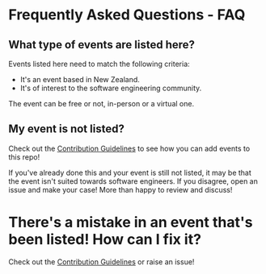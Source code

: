 # Frequently Asked Questions - FAQ

## What type of events are listed here?

Events listed here need to match the following criteria:

* It's an event based in New Zealand.
* It's of interest to the software engineering community.

The event can be free or not, in-person or a virtual one.

## My event is not listed? 

Check out the [Contribution Guidelines]() to see how you can add events to this repo!

If you've already done this and your event is still not listed, it may be that the event isn't suited towards software engineers. If you disagree, open an issue and make your case! More than happy to review and discuss!

# There's a mistake in an event that's been listed! How can I fix it?

Check out the [Contribution Guidelines]() or raise an issue!